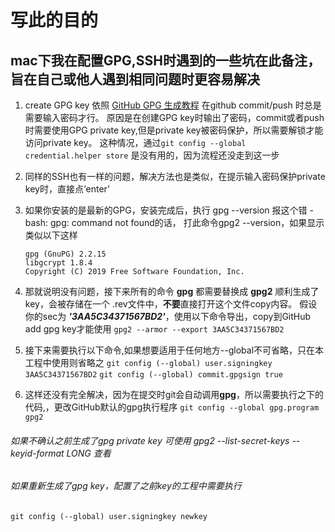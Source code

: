 # 写此的目的
## mac下我在配置GPG,SSH时遇到的一些坑在此备注，旨在自己或他人遇到相同问题时更容易解决
1. create GPG key 依照 [GitHub GPG 生成教程](https://help.github.com/en/articles/generating-a-new-gpg-key)
在github commit/push 时总是需要输入密码才行。
原因是在创建GPG key时输出了密码，commit或者push时需要使用GPG private key,但是private key被密码保护，所以需要解锁才能访问private key。
这种情况，通过`git config --global credential.helper store` 是没有用的，因为流程还没走到这一步

2. 同样的SSH也有一样的问题，解决方法也是类似，在提示输入密码保护private key时，直接点‘enter’
3. 如果你安装的是最新的GPG，安装完成后，执行 gpg --version 报这个错 -bash: gpg: command not found的话， 打此命令gpg2 --version，如果显示类似以下这样
    ```
    gpg (GnuPG) 2.2.15   
    libgcrypt 1.8.4  
    Copyright (C) 2019 Free Software Foundation, Inc.
    ```
4. 那就说明没有问题，接下来所有的命令 **gpg** 都需要替换成 **gpg2**
顺利生成了key，会被存储在一个 .rev文件中，**不要**直接打开这个文件copy内容。
假设你的sec为 ***'3AA5C34371567BD2'***，使用以下命令导出，copy到GitHub add gpg key才能使用
    ```gpg2 --armor --export 3AA5C34371567BD2```

5. 接下来需要执行以下命令,如果想要适用于任何地方--global不可省略，只在本工程中使用则省略之
    `git config (--global) user.signingkey 3AA5C34371567BD2`
    `git config (--global) commit.gpgsign true`
6. 这样还没有完全解决，因为在提交时git会自动调用**gpg**，所以需要执行之下的代码,，更改GitHub默认的gpg执行程序
  `git config --global gpg.program gpg2`

###### 如果不确认之前生成了gpg private key 可使用 gpg2 --list-secret-keys --keyid-format LONG 查看
###### 如果重新生成了gpg key，配置了之前key的工程中需要执行
`git config (--global) user.signingkey newkey`